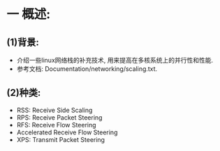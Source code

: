 # 一 概述:
## (1)背景:
- 介绍一些linux网络栈的补充技术, 用来提高在多核系统上的并行性和性能.
- 参考文档: Documentation/networking/scaling.txt.

## (2)种类:
- RSS: Receive Side Scaling
- RPS: Receive Packet Steering
- RFS: Receive Flow Steering
- Accelerated Receive Flow Steering
- XPS: Transmit Packet Steering